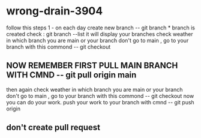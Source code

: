 # wrong-drain-3904
follow this steps
1 - on each day create new branch -- git branch <branch name>
*
  branch is created
check : git branch --list
it will display your branches
check weather in which branch you are main  or your branch
don't go to main , go to your branch with this commond -- git checkout <branch name>
## NOW REMEMBER FIRST PULL MAIN BRANCH WITH CMND -- git pull origin main
then again check weather in which branch you are main  or your branch 
 don't go to main , go to your branch with this commond -- git checkout <branch name> 
  now you can do your work.
push your work to your branch with cmnd -- git push origin <branch name>
## don't create pull request 

